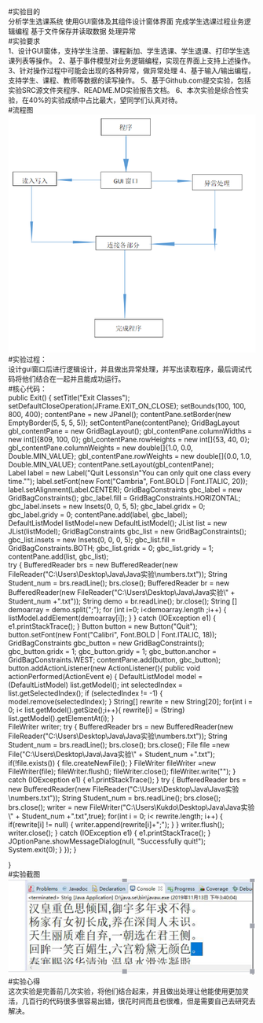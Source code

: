 #实验目的
<br>分析学生选课系统
使用GUI窗体及其组件设计窗体界面
完成学生选课过程业务逻辑编程
基于文件保存并读取数据
处理异常<br>
#实验要求
<br>
1、设计GUI窗体，支持学生注册、课程新加、学生选课、学生退课、打印学生选课列表等操作。
2、基于事件模型对业务逻辑编程，实现在界面上支持上述操作。
3、针对操作过程中可能会出现的各种异常，做异常处理
4、基于输入/输出编程，支持学生、课程、教师等数据的读写操作。
5、基于Github.com提交实验，包括实验SRC源文件夹程序、README.MD实验报告文档。
6、本次实验是综合性实验，在40%的实验成绩中占比最大，望同学们认真对待。
<br>
#流程图
![image](https://github.com/300tty/java-/blob/master/%E6%8D%95%E8%8E%B73.PNG)
#实验过程：
<br> 设计gui窗口后进行逻辑设计，并且做出异常处理，并写出读取程序，最后调试代码将他们结合在一起并且能成功运行。<br>
#核心代码：
<br>
public Exit() {
  setTitle("Exit Classes");
  setDefaultCloseOperation(JFrame.EXIT_ON_CLOSE);
  setBounds(100, 100, 800, 400);
  contentPane = new JPanel();
  contentPane.setBorder(new EmptyBorder(5, 5, 5, 5));
  setContentPane(contentPane);
  GridBagLayout gbl_contentPane = new GridBagLayout();
  gbl_contentPane.columnWidths = new int[]{809, 100, 0};
  gbl_contentPane.rowHeights = new int[]{53, 40, 0};
  gbl_contentPane.columnWeights = new double[]{1.0, 0.0, Double.MIN_VALUE};
  gbl_contentPane.rowWeights = new double[]{0.0, 1.0, Double.MIN_VALUE};
  contentPane.setLayout(gbl_contentPane);		
  Label label = new Label("Quit Lessons\n\"You can only quit one class every time.\"");
  label.setFont(new Font("Cambria", Font.BOLD | Font.ITALIC, 20));
  label.setAlignment(Label.CENTER);
  GridBagConstraints gbc_label = new GridBagConstraints();
  gbc_label.fill = GridBagConstraints.HORIZONTAL;
  gbc_label.insets = new Insets(0, 0, 5, 5);
  gbc_label.gridx = 0;
  gbc_label.gridy = 0;
  contentPane.add(label, gbc_label);	
  DefaultListModel listModel=new DefaultListModel(); 
  JList list = new JList(listModel);
  GridBagConstraints gbc_list = new GridBagConstraints();
  gbc_list.insets = new Insets(0, 0, 0, 5);
  gbc_list.fill = GridBagConstraints.BOTH;
  gbc_list.gridx = 0;
  gbc_list.gridy = 1;
  contentPane.add(list, gbc_list);		
  try {
	    BufferedReader brs = new BufferedReader(new FileReader("C:\\Users\\Desktop\\Java\\Java实验\\numbers.txt"));
          String Student_num = brs.readLine();
          brs.close();
          BufferedReader br = new BufferedReader(new FileReader("C:\\Users\\Desktop\\Java\\Java实验\\" + Student_num +".txt"));
          String demo = br.readLine();
          br.close();
          String [] demoarray = demo.split(";");
          for (int i=0; i<demoarray.length ;i++) {
        	listModel.addElement(demoarray[i]);
            }
        } catch (IOException e1) {
            e1.printStackTrace();
        }
		Button button = new Button("Quit");
		button.setFont(new Font("Calibri", Font.BOLD | Font.ITALIC, 18));
		GridBagConstraints gbc_button = new GridBagConstraints();
		gbc_button.gridx = 1;
		gbc_button.gridy = 1;
		gbc_button.anchor = GridBagConstraints.WEST;
		contentPane.add(button, gbc_button);
		button.addActionListener(new ActionListener(){
			public void actionPerformed(ActionEvent e) { 
				DefaultListModel model = (DefaultListModel) list.getModel(); 
				int selectedIndex = list.getSelectedIndex();
				if (selectedIndex != -1) {
				    model.remove(selectedIndex); 
				} 
				String[] rewrite = new String[20]; 
				for(int i = 0; i< list.getModel().getSize();i++){
		            rewrite[i] = (String) list.getModel().getElementAt(i);
		        } 		
				FileWriter writer; 
		        try {
		        	BufferedReader brs = new BufferedReader(new FileReader("C:\\Users\\Desktop\\Java\\Java实验\\numbers.txt"));
			        String Student_num = brs.readLine();
			        brs.close();
			        brs.close();
		        	File file =new File("C:\\Users\\Desktop\\Java\\Java实验\\" + Student_num +".txt");
		            if(!file.exists()) {
		                file.createNewFile();
		            }
		            FileWriter fileWriter =new FileWriter(file);
		            fileWriter.flush();
		            fileWriter.close();
		            fileWriter.write(""); 
		        } catch (IOException e1) {
		            e1.printStackTrace();
		        }
			       try {
			    	    BufferedReader brs = new BufferedReader(new FileReader("C:\\Users\\Desktop\\Java\\Java实验\\numbers.txt"));
			            String Student_num = brs.readLine();
			            brs.close();
			            brs.close();
			            writer = new FileWriter("C:\\Users\\Kukdo\\Desktop\\Java\\Java实验\\" + Student_num +".txt",true);
			            for(int i = 0; i< rewrite.length; i++) {
			            	if(rewrite[i] != null) {
								writer.append(rewrite[i]+";");
								}
			            }
				        writer.flush();
				        writer.close();
			       } catch (IOException e1) {
			             e1.printStackTrace();
			       }
				JOptionPane.showMessageDialog(null, "Successfully quit!"); 
				System.exit(0);
	}
		});
	}

}
<br>
#实验截图
![image](https://github.com/300tty/java/blob/master/%E6%8D%95%E8%8E%B7234245.jpg)\
#实验心得
<br>这次实验是完善前几次实验，将他们结合起来，并且做出处理让他能使用更加灵活，几百行的代码很多很容易出错，很花时间而且也很难，但是需要自己去研究去解决。<br>
